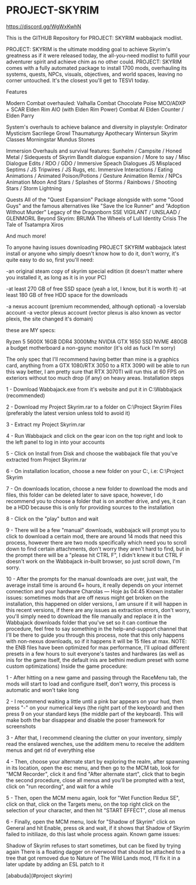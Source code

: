 # PROJECT-SKYRIM

https://discord.gg/WgWxKwhN

This is the GITHUB Repository for PROJECT: SKYRIM wabbajack modlist.

PROJECT: SKYRIM is the ultimate modding goal to achieve Skyrim's greatness as if it were released today, the all-you-need modlist to fulfill your adventurer spirit and achieve chim as no other could. PROJECT: SKYRIM comes with a fully automated package to install 1700 mods, overhauling its systems, quests, NPCs, visuals, objectives, and world spaces, leaving no corner untouched. It's the closest you'll get to TESVI today. 

Features

Modern Combat overhauled:
Valhalla Combat
Chocolate Poise
MCO/ADXP + SCAR
Elden Rim AIO (with Elden Rim Power)
Combat AI
Elden Counter / Elden Parry

System's overhauls to achieve balance and diversity in playstyle:
Ordinator
 Mysticism
Sacrilege 
Growl
Thaumaturgy
Apothecary
Wintersun 
Skyrim Classes
Morningstar
Mundus Stones

Immersion Overhauls and survival features:
Sunhelm / Campsite / Honed Metal / Sidequests of Skyrim
Bandit dialogue expansion / More to say / Misc Dialogue Edits / RDO / GDO / Immersive Speach Dialogues
JS Misplaced Septims / JS Tripwires / JS Rugs, etc.
Immersive Interactions / Eating Animations / Animated Poison/Potions / Gesture Animation Remix / NPCs Animation 
Moon And Stars / Splashes of Storms / Rainbows / Shooting Stars / Storm Lightning

Quests
All of the "Quest Expansion" Package alongside with some "Good Guys" and the famous alternatives like "Save the Ice Runner" and "Adoption Without Murder"
Legacy of the Dragonborn SSE
VIGILANT / UNSLAAD / GLENMORIL
Beyond Skyrim: BRUMA
The Wheels of Lull
Identity Crisis
The Tale of Tsatampra Xiros

And much more!

To anyone having issues downloading PROJECT SKYRIM wabbajack latest install or anyone who simply doesn't know how to do it, don't worry, it's quite easy to do so, first you'll need:

-an original steam copy of skyrim special edition (it doesn't matter where you installed it, as long as it is in your PC)

-at least 270 GB of free SSD space (yeah a lot, I know, but it is worth it)
-at least 180 GB of free HDD space for the downloads

-a nexus account (premium recommended, although optional)
-a loverslab account
-a vector plexus account (vector plexus is also known as vector plexis, the site changed it's domain)

these are MY specs:

Ryzen 5 5600X
16GB DDR4 3000Mhz
NVIDIA GTX 1650
SSD NVME 480GB
a budget motherboard
a non-gsync monitor (it's old as fuck I'm sorry)

The only spec that I'll recommend having better than mine is a graphics card, anything from a GTX 1080/RTX 3050 to a RTX 3090 will be able to run this way better, I am pretty sure that RTX 3070TI will run this at 60 FPS  on exteriors without too much drop (if any) on heavy areas. 
Installation steps

1 -  Download Wabbajack.exe from it's website and put it in C:\Wabbajack (recommended)

2 - Download my Project Skyrim.rar to a folder on C:\Project Skyrim Files (preferably the latest version unless told to avoid it)

3 - Extract my Project Skyrim.rar

4 - Run Wabbajack and click on the gear icon on the top right and look to the left panel to log in into your accounts

5 - Click on Install from Disk and choose the wabbajack file that you've extracted from Project Skyrim.rar

6 - On installation location, choose a new folder on your C:, i.e: C:\Project Skyrim

7 - On downloads location, choose a new folder to download the mods and files, this folder can be deleted later to save space, however, I do recommend you to choose a folder that is on another drive, and yes, it can be a HDD because this is only for providing sources to the installation

8 - Click on the "play" button and wait

9 - There will be a few "manual" downloads, wabbajack will prompt you to click to download a certain mod, there are around 14 mods that need this process, however there are two mods specifically which need you to scroll down to find certain attachments, don't worry they aren't hard to find, but in the prompt there will be a "please hit CTRL F", I didn't knew it but CTRL F doesn't work on the Wabbajack in-built browser, so just scroll down, I'm sorry.

10 - After the prompts for the manual downloads are over, just wait, the average install  time is around 6+ hours, it really depends on your internet connection and your hardware 
Charolas — Hoje às 04:45
Known installer issues: sometimes mods that are off nexus might get broken on the installation, this happened on older versions, I am unsure if it will happen in this recent versions, if there are any issues as extraction errors, don't worry, you'll simply need to download the file manually and replace it in the Wabbajack downloads folder that you've set so it can continue the procedure, feel free to say something in the help-and-support channel that I'll be there to guide you through this process, note that this only happens with non-nexus downloads, so if it happens it will be 15 files at max.
NOTE: the ENB files have been optimized for max performance, I'll upload different presets in a few hours to suit everyone's tastes and hardwares (as well as inis for the game itself, the default inis are bethini medium preset with some custom optimizations)
Inside the game procedure:

1 - After hitting on a new game and passing through the RaceMenu tab, the mods will start to load and configure itself, don't worry, this process is automatic and won't take long

2 - I recommend waiting a little until a pink bar appears on your hud, then press "-" on your numerical keys (the right part of the keyboard) and then press 9 on your standard keys (the middle part of the keyboard). This will make both the bar disappear and disable the poser framework for screenshots 

3 - After that, I recommend cleaning the clutter on your inventory, simply read the enslaved wenches, use the additem menu to receive the additem menus and get rid of everything else

4 - Then, choose your alternate start by exploring the realm,  after spawning in its location, open the esc menu, and then go to the MCM tab, look for "MCM Recorder", click it and find "After alternate start", click that to begin the second procedure, close all menus and you'll be prompted with a text, click on "run recording", and wait for a while

5 - Then, open the MCM menu again, look for "Wet Function Redux SE", click on that, click on the Targets menu, on the top right click on the selection of your character, and then hit "START EFFECT", close all menus

6 - Finally, open the MCM menu, look for "Shadow of Skyrim" click on General and hit Enable, press ok and wait, if it shows that Shadow of Skyrim failed to initiliaze, do this last  whole process again. 
Known game issues: 

Shadow of Skyrim refuses to start sometimes, but can be fixed by trying again
There is a floating dagger on riverwood that should be attached to a tree that got removed due to Nature of The Wild Lands mod, I'll fix it in a later update by adding an ESL patch to it

[ababuda](#project skyrim)

